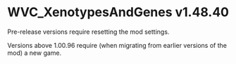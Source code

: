 # WVC_XenotypesAndGenes v1.48.40
 
Pre-release versions require resetting the mod settings.

Versions above 1.00.96 require (when migrating from earlier versions of the mod) a new game.